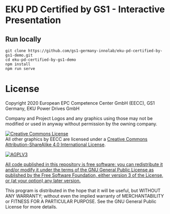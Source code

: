 # EKU PD Certified by GS1 - Interactive Presentation

## Run locally
```
git clone https://github.com/gs1-germany-innolab/eku-pd-certified-by-gs1-demo.git
cd eku-pd-certified-by-gs1-demo
npm install
npm run serve
```

# License

Copyright 2020 European EPC Competence Center GmbH (EECC), GS1 Germany, EKU Power Drives GmbH

Company and Project Logos and any graphics using those may not be modified or used in anyway without permission by the owning company. 


<a rel="license" href="http://creativecommons.org/licenses/by-sa/4.0/"><img alt="Creative Commons License" style="border-width:0" src="https://i.creativecommons.org/l/by-sa/4.0/88x31.png" /></a><br />
<span xmlns:dct="http://purl.org/dc/terms/" property="dct:title">All other graphics</span> by <span xmlns:cc="http://creativecommons.org/ns#" property="cc:attributionName">EECC</span> are licensed under a
<a rel="license" href="http://creativecommons.org/licenses/by-sa/4.0/">Creative Commons Attribution-ShareAlike 4.0 International License</a>.



<a href="https://www.gnu.org/licenses/agpl-3.0.html">
<img alt="AGPLV3" style="border-width:0" src="https://www.gnu.org/graphics/agplv3-with-text-162x68.png" /><br />

All code published in this repository is free software: you can redistribute it and/or modify
it under the terms of the GNU General Public License as published by
the Free Software Foundation, either version 3 of the License, or
(at your option) any later version.
</a>

This program is distributed in the hope that it will be useful,
but WITHOUT ANY WARRANTY; without even the implied warranty of
MERCHANTABILITY or FITNESS FOR A PARTICULAR PURPOSE.  See the
GNU General Public License for more details.
